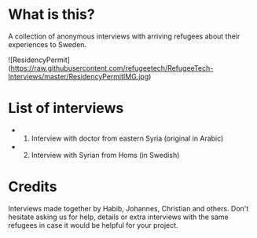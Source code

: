 # What is this?

A collection of anonymous interviews with arriving refugees about their experiences to Sweden.

![ResidencyPermit]
(https://raw.githubusercontent.com/refugeetech/RefugeeTech-Interviews/master/ResidencyPermitIMG.jpg)

# List of interviews

- 001. Interview with doctor from eastern Syria (original in Arabic)
- 002. Interview with Syrian from Homs (in Swedish)

# Credits

Interviews made together by Habib, Johannes, Christian and others. Don't hesitate asking us for help, details or extra interviews with the same refugees in case it would be helpful for your project.
